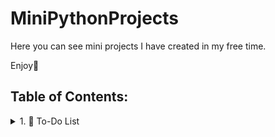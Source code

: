 # MiniPythonProjects

Here you can see mini projects I have created in my free time. 

Enjoy🤗

## Table of Contents:
<details>
<summary>1. 📝 To-Do List</summary>
  
  #### Notes:
  
  This is a console-based to-do list application written in Python. It allows users to create .txt files as task lists, add tasks with automatic numbering, view tasks, delete specific tasks by number, and exit safely.
  ### ⚙️ Features:
  
  - ✅ Create a new task file (only .txt allowed)
  - 📄 Show all tasks in a file
  - ➕ Add tasks (prevents duplicates, auto-numbered)
  - 🗑️ Delete a task by its number
  - 💾 Exit the program gracefully
  ### 🔍 Function Overview
  
  - create_file()
  
    - Prompts the user for a file name
    - Automatically appends .txt if no extension
    - Refuses to create non-txt files
    - Prevents overwriting existing files
  - show_tasks()
  
    - Opens and displays the contents of the selected file
  - add_tasks()
  
    - Opens existing file
    - Asks the user to input new tasks one by one
    - Prevents duplicates
    - Appends tasks with auto-incremented numbers
- delete_tasks()

  - Displays the current task list
  - Prompts the user to enter the task number to delete
  - Removes the task and rewrites the file
- save_and_leave()

  - Exits the program
 ### 💻Mini project to practice Python basics such as: 
 
 - File handling
- Loops
- Conditional logic
- List operations
- String manipulation
- Console input/output
### 📷Preview
<img width="271" height="197" alt="Screenshot 2025-07-23 233020" src="https://github.com/user-attachments/assets/04f54651-57c6-4466-9610-e2138b24e14e" />

  
</details>
